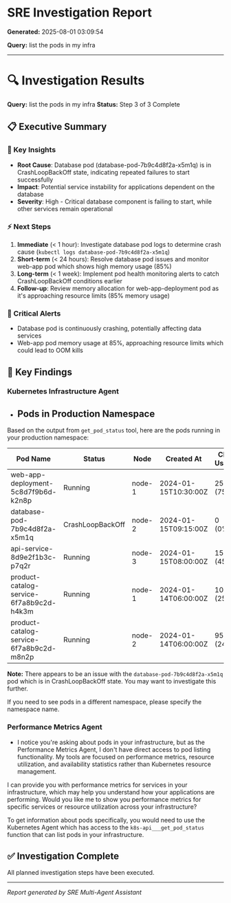 # SRE Investigation Report

**Generated:** 2025-08-01 03:09:54

**Query:** list the pods in my infra

---

# 🔍 Investigation Results

**Query:** list the pods in my infra
**Status:** Step 3 of 3 Complete

## 📋 Executive Summary

### 🎯 Key Insights
- **Root Cause**: Database pod (database-pod-7b9c4d8f2a-x5m1q) is in CrashLoopBackOff state, indicating repeated failures to start successfully
- **Impact**: Potential service instability for applications dependent on the database
- **Severity**: High - Critical database component is failing to start, while other services remain operational

### ⚡ Next Steps
1. **Immediate** (< 1 hour): Investigate database pod logs to determine crash cause (`kubectl logs database-pod-7b9c4d8f2a-x5m1q`)
2. **Short-term** (< 24 hours): Resolve database pod issues and monitor web-app pod which shows high memory usage (85%)
3. **Long-term** (< 1 week): Implement pod health monitoring alerts to catch CrashLoopBackOff conditions earlier
4. **Follow-up**: Review memory allocation for web-app-deployment pod as it's approaching resource limits (85% memory usage)

### 🚨 Critical Alerts
- Database pod is continuously crashing, potentially affecting data services
- Web-app pod memory usage at 85%, approaching resource limits which could lead to OOM kills

## 🎯 Key Findings

### Kubernetes Infrastructure Agent
- ## Pods in Production Namespace

Based on the output from `get_pod_status` tool, here are the pods running in your production namespace:

| Pod Name | Status | Node | Created At | CPU Usage | Memory Usage |
|----------|--------|------|------------|-----------|--------------|
| web-app-deployment-5c8d7f9b6d-k2n8p | Running | node-1 | 2024-01-15T10:30:00Z | 250m (75%) | 512Mi (85%) |
| database-pod-7b9c4d8f2a-x5m1q | CrashLoopBackOff | node-2 | 2024-01-15T09:15:00Z | 0 (0%) | 0 (0%) |
| api-service-8d9e2f1b3c-p7q2r | Running | node-3 | 2024-01-15T08:00:00Z | 150m (45%) | 256Mi (60%) |
| product-catalog-service-6f7a8b9c2d-h4k3m | Running | node-1 | 2024-01-14T06:00:00Z | 100m (25%) | 256Mi (40%) |
| product-catalog-service-6f7a8b9c2d-m8n2p | Running | node-2 | 2024-01-14T06:00:00Z | 95m (24%) | 248Mi (39%) |

**Note:** There appears to be an issue with the `database-pod-7b9c4d8f2a-x5m1q` pod which is in CrashLoopBackOff state. You may want to investigate this further.

If you need to see pods in a different namespace, please specify the namespace name.

### Performance Metrics Agent
- I notice you're asking about pods in your infrastructure, but as the Performance Metrics Agent, I don't have direct access to pod listing functionality. My tools are focused on performance metrics, resource utilization, and availability statistics rather than Kubernetes resource management.

I can provide you with performance metrics for services in your infrastructure, which may help you understand how your applications are performing. Would you like me to show you performance metrics for specific services or resource utilization across your infrastructure?

To get information about pods specifically, you would need to use the Kubernetes Agent which has access to the `k8s-api___get_pod_status` function that can list pods in your infrastructure.

## ✅ Investigation Complete

All planned investigation steps have been executed.


---
*Report generated by SRE Multi-Agent Assistant*
